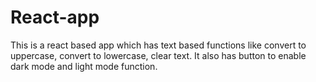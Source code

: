 # React-app

This is a react based app which has text based functions like convert to uppercase, convert to lowercase, clear text.
It also has button to enable dark mode and light mode function.
